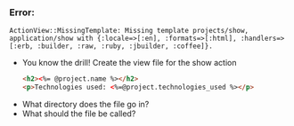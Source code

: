 ### Error:

```
ActionView::MissingTemplate: Missing template projects/show, application/show with {:locale=>[:en], :formats=>[:html], :handlers=>[:erb, :builder, :raw, :ruby, :jbuilder, :coffee]}.
```
- You know the drill! Create the view file for the show action
  ```html
  <h2><%= @project.name %></h2>
  <p>Technologies used: <%=@project.technologies_used %></p>
  ```
- What directory does the file go in?
- What should the file be called?
